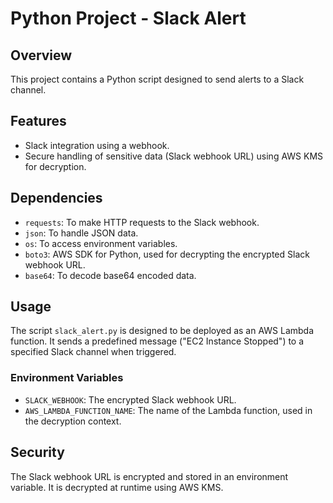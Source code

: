 
# Python Project - Slack Alert

## Overview
This project contains a Python script designed to send alerts to a Slack channel. 

## Features
- Slack integration using a webhook.
- Secure handling of sensitive data (Slack webhook URL) using AWS KMS for decryption.

## Dependencies
- `requests`: To make HTTP requests to the Slack webhook.
- `json`: To handle JSON data.
- `os`: To access environment variables.
- `boto3`: AWS SDK for Python, used for decrypting the encrypted Slack webhook URL.
- `base64`: To decode base64 encoded data.

## Usage
The script `slack_alert.py` is designed to be deployed as an AWS Lambda function. It sends a predefined message ("EC2 Instance Stopped") to a specified Slack channel when triggered.

### Environment Variables
- `SLACK_WEBHOOK`: The encrypted Slack webhook URL.
- `AWS_LAMBDA_FUNCTION_NAME`: The name of the Lambda function, used in the decryption context.

## Security
The Slack webhook URL is encrypted and stored in an environment variable. It is decrypted at runtime using AWS KMS.

